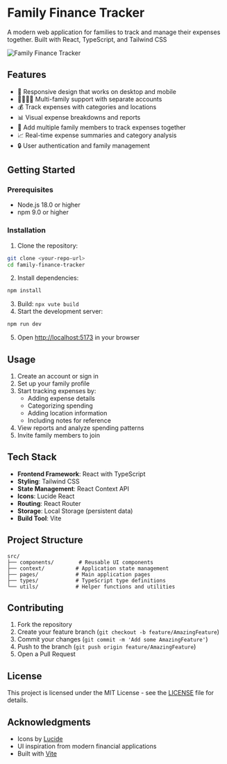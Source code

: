 # Family Finance Tracker

A modern web application for families to track and manage their expenses together. Built with React, TypeScript, and Tailwind CSS

![Family Finance Tracker](https://images.pexels.com/photos/4386442/pexels-photo-4386442.jpeg?auto=compress&cs=tinysrgb&w=1260&h=750&dpr=2)

## Features

- 📱 Responsive design that works on desktop and mobile
- 👨‍👩‍👧‍👦 Multi-family support with separate accounts
- 💰 Track expenses with categories and locations
- 📊 Visual expense breakdowns and reports
- 👥 Add multiple family members to track expenses together
- 📈 Real-time expense summaries and category analysis
- 🔒 User authentication and family management

## Getting Started

### Prerequisites

- Node.js 18.0 or higher
- npm 9.0 or higher

### Installation

1. Clone the repository:
```bash
git clone <your-repo-url>
cd family-finance-tracker
```

2. Install dependencies:
```bash
npm install
```
3. Build: ```npx vute build```
4. Start the development server:
```bash
npm run dev
```

5. Open [http://localhost:5173](http://localhost:5173) in your browser

## Usage

1. Create an account or sign in
2. Set up your family profile
3. Start tracking expenses by:
   - Adding expense details
   - Categorizing spending
   - Adding location information
   - Including notes for reference
4. View reports and analyze spending patterns
5. Invite family members to join

## Tech Stack

- **Frontend Framework**: React with TypeScript
- **Styling**: Tailwind CSS
- **State Management**: React Context API
- **Icons**: Lucide React
- **Routing**: React Router
- **Storage**: Local Storage (persistent data)
- **Build Tool**: Vite

## Project Structure

```
src/
├── components/        # Reusable UI components
├── context/          # Application state management
├── pages/            # Main application pages
├── types/            # TypeScript type definitions
└── utils/            # Helper functions and utilities
```

## Contributing

1. Fork the repository
2. Create your feature branch (`git checkout -b feature/AmazingFeature`)
3. Commit your changes (`git commit -m 'Add some AmazingFeature'`)
4. Push to the branch (`git push origin feature/AmazingFeature`)
5. Open a Pull Request

## License

This project is licensed under the MIT License - see the [LICENSE](LICENSE) file for details.

## Acknowledgments

- Icons by [Lucide](https://lucide.dev/)
- UI inspiration from modern financial applications
- Built with [Vite](https://vitejs.dev/)
